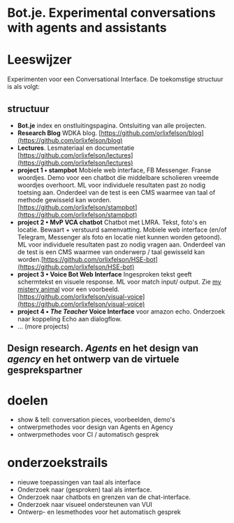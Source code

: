 # Bot.je. Experimental conversations with agents and assistants


# Leeswijzer
Experimenten voor een Conversational Interface. De toekomstige structuur is als volgt:

## structuur
- **Bot.je** index en onstluitingspagina. Ontsluiting van alle proijecten.
- **Research Blog** WDKA blog. [https://github.com/orlixfelson/blog](https://github.com/orlixfelson/blog)
- **Lectures**. Lesmateriaal en documentatie [https://github.com/orlixfelson/lectures](https://github.com/orlixfelson/lectures)
- **project 1 • stampbot** Mobiele web interface, FB Messenger. Franse woordjes. Demo voor een chatbot die middelbare scholieren vreemde woordjes overhoort. ML voor individuele resultaten past zo nodig toetsing aan. Onderdeel van de test is een CMS waarmee van taal of methode gewisseld kan worden. [https://github.com/orlixfelson/stampbot](https://github.com/orlixfelson/stampbot)
- **project 2 • MvP VCA chatbot** Chatbot met LMRA. Tekst, foto's en locatie. Bewaart + verstuurd samenvatting. Mobiele web interface (en/of Telegram, Messenger als foto en locatie niet kunnen worden getoond). ML voor individuele resultaten past zo nodig vragen aan. Onderdeel van de test is een CMS waarmee van onderwerp / taal gewisseld kan worden.[https://github.com/orlixfelson/HSE-bot](https://github.com/orlixfelson/HSE-bot)
- **project 3 • Voice Bot Web Interface** Ingesproken tekst geeft schermtekst en visuele response. ML voor match input/ output. Zie [my mistery animal](https://mysteryanimal.withgoogle.com) voor een voorbeeld. [https://github.com/orlixfelson/visual-voice](https://github.com/orlixfelson/visual-voice)
- **project 4 • *The Teacher* Voice Interface** voor amazon echo. Onderzoek naar koppeling Echo aan dialogflow. 
- ... (more projects)

## Design research. _Agents_ en het design van _agency_ en het ontwerp van de virtuele gesprekspartner 

# doelen
- show & tell: conversation pieces, voorbeelden, demo's
- ontwerpmethodes voor design van Agents en Agency
- ontwerpmethodes voor CI / automatisch gesprek

# onderzoekstrails

- nieuwe toepassingen van taal als interface
- Onderzoek naar (gesproken) taal als interface. 
- Onderzoek naar chatbots en grenzen van de chat-interface.
- Onderzoek naar visueel ondersteunen van VUI
- Ontwerp- en lesmethodes voor het automatisch gesprek











